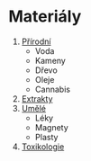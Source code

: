 # Materiály

1. [Přírodní](./711.md)
	- Voda
	- Kameny
	- Dřevo
	- Oleje
	- Cannabis
2. [Extrakty](./712.md)
3. [Umělé](./713.md)
	- Léky
	- Magnety
	- Plasty
4. [Toxikologie](./714.md)













